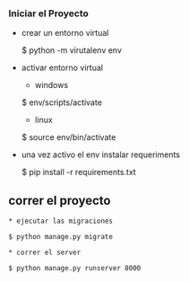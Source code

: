 ### Iniciar el Proyecto

- crear un entorno virtual

  $ python -m virutalenv env

- activar entorno virtual

  - windows

  $ env/scripts/activate

  - linux

  $ source env/bin/activate

- una vez activo el env instalar requeriments

  $ pip install -r requirements.txt

## correr el proyecto

    * ejecutar las migraciones

    $ python manage.py migrate

    * correr el server

    $ python manage.py runserver 8000

